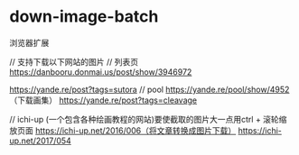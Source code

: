 # down-image-batch
浏览器扩展

// 支持下载以下网站的图片
// 列表页
https://danbooru.donmai.us/post/show/3946972

https://yande.re/post?tags=sutora
// pool
https://yande.re/pool/show/4952 （下载画集）
https://yande.re/post?tags=cleavage


// ichi-up (一个包含各种绘画教程的网站)要使截取的图片大一点用ctrl + 滚轮缩放页面
https://ichi-up.net/2016/006（将文章转换成图片下载）
https://ichi-up.net/2017/054




